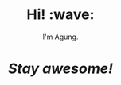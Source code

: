 <h1 align='center'> Hi! :wave:</h1>
<p align='center'>
I'm Agung.
</p>

<h1 align='center'><i>Stay awesome!</i></h1>


